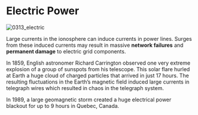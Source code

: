 # Electric Power

![0313_electric](./static/0313_electric.png)

Large currents in the ionosphere can induce currents in power lines. Surges from these induced currents may result in massive **network failures** and **permanent damage** to electric grid components.

In 1859, English astronomer Richard Carrington observed one very extreme explosion of a group of sunspots from his telescope. This solar flare hurled at Earth a huge cloud of charged particles that arrived in just 17 hours. The resulting fluctuations in the Earth’s magnetic field induced large currents in telegraph wires which resulted in chaos in the telegraph system.

In 1989, a large geomagnetic storm created a huge electrical power blackout for up to 9 hours in Quebec, Canada.
